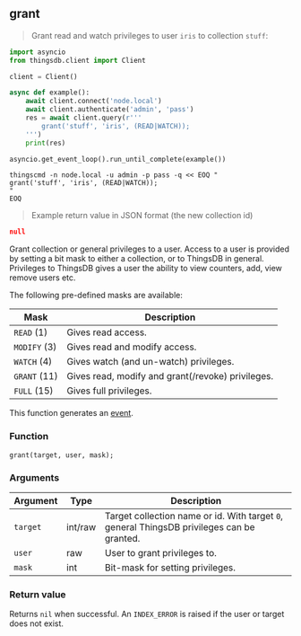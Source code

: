 ## grant

> Grant read and watch privileges to user `iris` to collection `stuff`:

```python
import asyncio
from thingsdb.client import Client

client = Client()

async def example():
    await client.connect('node.local')
    await client.authenticate('admin', 'pass')
    res = await client.query(r'''
        grant('stuff', 'iris', (READ|WATCH));
    ''')
    print(res)

asyncio.get_event_loop().run_until_complete(example())
```

```shell
thingscmd -n node.local -u admin -p pass -q << EOQ "
grant('stuff', 'iris', (READ|WATCH));
"
EOQ
```

> Example return value in JSON format (the new collection id)

```json
null
```

Grant collection or general privileges to a user. Access to a user is provided by setting a bit mask to either a collection, or to ThingsDB in general.
Privileges to ThingsDB gives a user the ability to view counters, add, view remove users etc.

The following pre-defined masks are available:

Mask | Description
---- | -----------
`READ` (1) | Gives read access.
`MODIFY` (3) | Gives read and modify access.
`WATCH` (4) | Gives watch (and un-watch) privileges.
`GRANT` (11) | Gives read, modify and grant(/revoke) privileges.
`FULL` (15) | Gives full privileges.


This function generates an [event](#events).

### Function
`grant(target, user, mask);`

### Arguments
Argument | Type | Description
-------- | ---- | -----------
`target` | int/raw | Target collection name or id. With target `0`, general ThingsDB privileges can be granted.
`user` | raw | User to grant privileges to.
`mask` | int | Bit-mask for setting privileges.

### Return value
Returns `nil` when successful. An `INDEX_ERROR` is raised if the user or target
does not exist.
